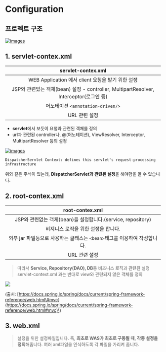 # Configuration

## 프로젝트 구조

[![images](https://camo.githubusercontent.com/05776cadf462fdbe878ccd6970ed9f430674f102d2ffe9c6bad19efe806adbc8/68747470733a2f2f6d656469612e766c70742e75732f696d616765732f7a6b666668746d363532332f706f73742f65306232626439632d626331642d343564352d613735312d6165326266643365396531322f696d6167652e706e67)](https://camo.githubusercontent.com/05776cadf462fdbe878ccd6970ed9f430674f102d2ffe9c6bad19efe806adbc8/68747470733a2f2f6d656469612e766c70742e75732f696d616765732f7a6b666668746d363532332f706f73742f65306232626439632d626331642d343564352d613735312d6165326266643365396531322f696d6167652e706e67)

## 1. servlet-contex.xml

| **servlet-contex.xml** |
| :---: |
| WEB Application 에서 client 요청을 받기 위한 설정 |
| JSP와 관련있는 객체\(bean\) 설정 - controller, MultipartResolver, Interceptor\(로그인 등\) |
| 어노테이션 `<annotation-driven/>` |
| URL 관련 설정 |

* **servlet**에서 보듯이 요청과 관련된 객체를 정의
* url과 관련된 controller나, @\(어노테이션\), ViewResolver, Interceptor, MultipartResolver 등의 설정

[![images](https://camo.githubusercontent.com/71547f55e34f4216d10af8df7db0730e581a8642d5c1784faa0d887da637bc90/68747470733a2f2f696d616765732e76656c6f672e696f2f696d616765732f7a6b666668746d363532332f706f73742f31653666313066352d303664352d343964382d386437332d3933313933373762343537382f696d6167652e706e67)](https://camo.githubusercontent.com/71547f55e34f4216d10af8df7db0730e581a8642d5c1784faa0d887da637bc90/68747470733a2f2f696d616765732e76656c6f672e696f2f696d616765732f7a6b666668746d363532332f706f73742f31653666313066352d303664352d343964382d386437332d3933313933373762343537382f696d6167652e706e67)

```text
DispatcherServlet Context: defines this servlet's request-processing infrastructure
```

위와 같은 주석이 있는데, **DispatcherServlet과 관련된 설정**을 해야함을 알 수 있습니다.

## 2. root-contex.xml

| root-contex.xml |
| :---: |
| JSP와 관련없는 객체\(bean\)을 설정합니다.\(service, repository\) |
| 비지니스 로직을 위한 설정을 합니다. |
| 외부 jar 파일등으로 사용하는 클래스는 `<bean>`태그를 이용하여 작성합니다. |
| URL 관련 설정 |

> 따라서 **Service, Repository\(DAO\), DB**등 비즈니스 로직과 관련된 설정 servlet-context.xml 과는 반대로 view와 관련되지 않은 객체를 정의

[![](https://camo.githubusercontent.com/1e379428c56f90f0975d0997f18ebce92654b85066297a11d64272eda490de12/68747470733a2f2f696d616765732e76656c6f672e696f2f696d616765732f7a6b666668746d363532332f706f73742f33396137323563302d663461612d346535612d386132622d6436303030666535323861622f696d6167652e706e67)](https://camo.githubusercontent.com/1e379428c56f90f0975d0997f18ebce92654b85066297a11d64272eda490de12/68747470733a2f2f696d616765732e76656c6f672e696f2f696d616765732f7a6b666668746d363532332f706f73742f33396137323563302d663461612d346535612d386132622d6436303030666535323861622f696d6167652e706e67)

\(출처: [https://docs.spring.io/spring/docs/current/spring-framework-reference/web.html\#mvc](https://docs.spring.io/spring/docs/current/spring-framework-reference/web.html#mvc)\)

## 3. web.xml

> 설정을 위한 설정파일입니다. 즉, **최초로 WAS가 최초로 구동될 때, 각종 설정을 정의**해줍니다. 여러 xml파일을 인식하도록 각 파일을 가리켜 줍니다.

